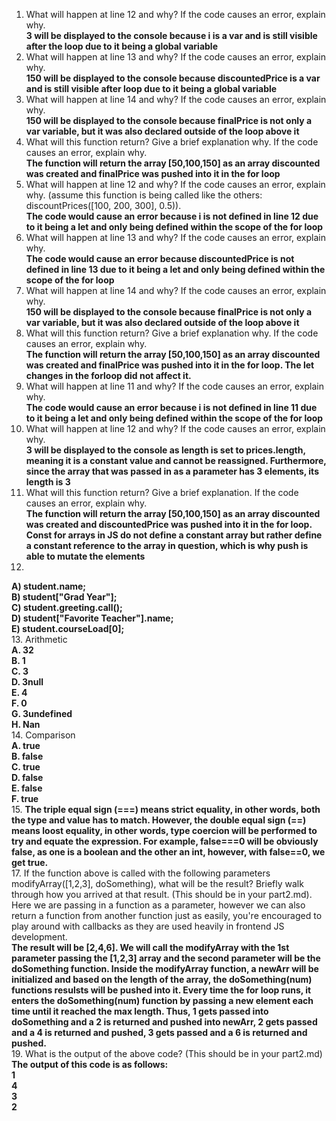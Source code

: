 1. What will happen at line 12 and why? If the code causes an error, explain why.  <br>
**3 will be displayed to the console because i is a var and is still visible after the loop due to it being a global variable** 
2. What will happen at line 13 and why? If the code causes an error, explain why.  <br>
**150 will be displayed to the console because discountedPrice is a var and is still visible after loop due to it being a global variable**
3. What will happen at line 14 and why? If the code causes an error, explain why.  <br>
**150 will be displayed to the console because finalPrice is not only a var variable, but it was also declared outside of the loop above it**
4. What will this function return? Give a brief explanation why. If the code causes an error, explain why. <br>
**The function will return the array [50,100,150] as an array discounted was created and finalPrice was pushed into it in the for loop**
5. What will happen at line 12 and why?  If the code causes an error, explain why. (assume this function is being called like the others: discountPrices([100, 200, 300], 0.5)). <br>
**The code would cause an error because i is not defined in line 12 due to it being a let and only being defined within the scope of the for loop**
6. What will happen at line 13 and why?  If the code causes an error, explain why.<br>
**The code would cause an error because discountedPrice is not defined in line 13 due to it being a let and only being defined within the scope of the for loop**
7. What will happen at line 14 and why?  If the code causes an error, explain why. <br>
**150 will be displayed to the console because finalPrice is not only a var variable, but it was also declared outside of the loop above it**
8. What will this function return? Give a brief explanation why. If the code causes an error, explain why. <br>
**The function will return the array [50,100,150] as an array discounted was created and finalPrice was pushed into it in the for loop. The let changes in the forloop did not affect it.**
9. What will happen at line 11 and why? If the code causes an error, explain why. <br>
**The code would cause an error because i is not defined in line 11 due to it being a let and only being defined within the scope of the for loop**
10. What will happen at line 12 and why? If the code causes an error, explain why. <br>
**3 will be displayed to the console as length is set to prices.length, meaning it is a constant value and cannot be reassigned. Furthermore, since the array that was passed in as a parameter has 3 elements, its length is 3**
11. What will this function return? Give a brief explanation. If the code causes an error, explain why. <br>
**The function will return the array [50,100,150] as an array discounted was created and discountedPrice was pushed into it in the for loop. Const for arrays in JS do not define a constant array but rather define a constant reference to the array in question, which is why push is able to mutate the elements**
12.
**A) student.name;** <br>
**B) student["Grad Year"];** <br>
**C) student.greeting.call();** <br>
**D) student["Favorite Teacher"].name;** <br>
**E) student.courseLoad[0];** <br>
13. Arithmetic <br>
**A. 32** <br>
**B. 1** <br>
**C. 3** <br>
**D. 3null** <br>
**E. 4** <br>
**F. 0** <br>
**G. 3undefined**<br>
**H. Nan** <br>
14. Comparison <br>
**A. true** <br>
**B. false** <br>
**C. true** <br>
**D. false**<br>
**E. false**<br>
**F. true** <br>
15. **The triple equal sign (===) means strict equality, in other words, both the type and value has to match. However, the double equal sign (==) means loost equality, in other words, type coercion will be performed to try and equate the expression. For example, false===0 will be obviously false, as one is a boolean and the other an int, however, with false==0, we get true.** <br>
17. If the function above is called with the following parameters modifyArray([1,2,3], doSomething), what will be the result? Briefly walk through how you arrived at that result. (This should be in your part2.md). Here we are passing in a function as a parameter, however we can also return a function from another function just as easily, you're encouraged to play around with callbacks as they are used heavily in frontend JS development. <br>
**The result will be [2,4,6]. We will call the modifyArray with the 1st parameter passing the [1,2,3] array and the second parameter will be the doSomething function. Inside the modifyArray function, a newArr will be initialized and based on the length of the array, the doSomething(num) functions resulsts will be pushed into it. Every time the for loop runs, it enters the doSomething(num) function by passing a new element each time until it reached the max length. Thus, 1 gets passed into doSomething and a 2 is returned and pushed into newArr, 2 gets passed and a 4 is returned and pushed, 3 gets passed and a 6 is returned and pushed.** <br>
19. What is the output of the above code? (This should be in your part2.md) <br>
**The output of this code is as follows:** <br>
**1**<br>
**4**<br>
**3**<br>
**2**<br>




